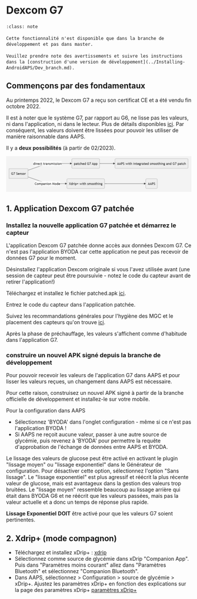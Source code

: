 # Dexcom G7

```{admonition} Only available in dev branch
:class: note

Cette fonctionnalité n'est disponible que dans la branche de développement et pas dans master.

Veuillez prendre note des avertissements et suivre les instructions dans la [construction d'une version de développement](../Installing-AndroidAPS/Dev_branch.md).

```

## Commençons par des fondamentaux

Au printemps 2022, le Dexcom G7 a reçu son certificat CE et a été vendu fin octobre 2022.

Il est à noter que le système G7, par rapport au G6, ne lisse pas les valeurs, ni dans l'application, ni dans le lecteur. Plus de détails disponibles [ici](https://www.dexcom.com/en-us/faqs/why-does-past-cgm-data-look-different-from-past-data-on-receiver-and-follow-app). Par conséquent, les valeurs doivent être lissées pour pouvoir les utiliser de manière raisonnable dans AAPS.

Il y a **deux possibilités** (à partir de 02/2023).

![DexcomG7.md](../images/DexcomG7.png)

## 1.  Application Dexcom G7 patchée

### Installez la nouvelle application G7 patchée et démarrez le capteur

L'application Dexcom G7 patchée donne accès aux données Dexcom G7. Ce n'est pas l'application BYODA car cette application ne peut pas recevoir de données G7 pour le moment.

Désinstallez l'application Dexcom originale si vous l'avez utilisée avant (une session de capteur peut être poursuivie - notez le code du capteur avant de retirer l'application!)

Téléchargez et installez le fichier patched.apk [ici](https://github.com/authorgambel/g7/releases).

Entrez le code du capteur dans l'application patchée.

Suivez les recommandations générales pour l'hygiène des MGC et le placement des capteurs qu'on trouve [ici](../Hardware/GeneralCGMRecommendation.md).

Après la phase de préchauffage, les valeurs s'affichent comme d'habitude dans l'application G7.

### construire un nouvel APK signé depuis la branche de développement

Pour pouvoir recevoir les valeurs de l'application G7 dans AAPS et pour lisser les valeurs reçues, un changement dans AAPS est nécessaire.

Pour cette raison, construisez un nouvel APK signé à partir de la branche officielle de développement et installez-le sur votre mobile.

Pour la configuration dans AAPS
- Sélectionnez 'BYODA' dans l'onglet configuration - même si ce n'est pas l'application BYODA !
- Si AAPS ne reçoit aucune valeur, passer à une autre source de glycémie, puis revenez à 'BYODA' pour permettre la requête d'approbation de l'échange de données entre AAPS et BYODA.

Le lissage des valeurs de glucose peut être activé en activant le plugin "lissage moyen" ou "lissage exponentiel" dans le Générateur de configuration. Pour désactiver cette option, sélectionnez l'option "Sans lissage". Le "lissage exponentiel" est plus agressif et réécrit la plus récente valeur de glucose, mais est avantageux dans la gestion des valeurs trop bruitées. Le "lissage moyen" ressemble beaucoup au lissage arrière qui était dans BYODA G6 et ne réécrit que les valeurs passées, mais pas la valeur actuelle et a donc un temps de réponse plus rapide.

**Lissage Exponentiel** **DOIT** être activé pour que les valeurs G7 soient pertinentes.

## 2. Xdrip+ (mode compagnon)

-   Téléchargez et installez xDrip+ : [xdrip](https://github.com/NightscoutFoundation/xDrip)
- Sélectionnez comme source de glycémie dans xDrip "Companion App". Puis dans "Paramètres moins courant" allez dans "Paramètres Bluetooth" et sélectionnez "Companion Bluetooth".
- Dans AAPS, sélectionnez  > Configuration > source de glycémie > xDrip+. Ajustez les paramètres xDrip+ en fonction des explications sur la page des paramètres xDrip+  [paramètres xDrip+](../Configuration/xdrip.md) 
